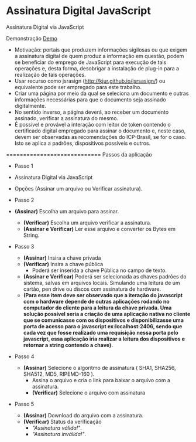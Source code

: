Assinatura Digital JavaScript
===========================
Assinatura Digital via JavaScript

Demonstração [Demo](http://invisiblerails.com/signature/)

* Motivação: portais que produzem informações sigilosas ou que exigem a assinatura digital de quem produz a informação em questão, podem se beneficiar do emprego de JavaScript para execução de tais operações e, desta forma, desobrigar a instalação de plug-in para a realização de tais operações.
* Usar recurso como jsrasign (http://kjur.github.io/jsrsasign/) ou equivalente pode ser empregado para este trabalho.
* Criar uma página por meio da qual se seleciona um documento e outras informações necessárias para que o documento seja assinado digitalmente.
* No sentido inverso, a página deverá, ao receber um documento assinado, verificar a assinatura do mesmo. 
* É possível e provável a interação com leitor de token contendo o certificado digital empregado para assinar o documento e, neste caso, devem ser observadas as recomendações do ICP-Brasil, se for o caso. Isto se aplica a padrões, dispositivos possíveis e outros.

============================
Passos da aplicação

*  Passo 1 
  * Assinatura Digital via JavaScript
  * Opções (Assinar um arquivo ou Verificar assinatura).
*	Passo 2 
  *	**(Assinar)** Escolha um arquivo para assinar.
	* **(Verificar)** Escolha um arquivo verificar a assinatura.
	* **(Assinar e Verificar)** Ler esse arquivo e converter os Bytes em String.
* Passo 3 
	* **(Assinar)** Insira a chave privada
	* **(Verificar)** Insira a chave pública
	  * Poderá ser inserida a chave Pública no campo de texto.
	* **(Assinar e Verificar)** Poderá ser selecionada as chaves padrões do sistema, salvas em arquivos locais. Simulando uma leitura de um cartão, pen drive ou discos com assinatura de hardware.
	* **(Para esse item deve ser observado que a iteração do javascript com o hardware depende de outras aplicações rodando no computador do cliente para a leitura da chave privada. Uma solução possível seria a criação de uma aplicação nativa no cliente que se comunicasse com os dispositivos e disponibilizasse uma porta de acesso para o javascript ex:localhost:2406, sendo que cada vez que fosse realizado uma requisição nessa porta pelo javascript, essa aplicação iria realizar a leitura dos dispositivos e retornar a string contendo a chave).**
	
* Passo 4 
  * **(Assinar)** Selecione o algoritmo de assinatura ( SHA1, SHA256, SHA512, MD5, RIPEMD-160 ).
	  * Assina o arquivo e cria o link para baixar o arquivo com a assinatura.
	* **(Verificar)** Selecione o arquivo com assinatura
* Passo 5
  * **(Assinar)** Download do arquivo com a assinatura.
  * **(Verificar)** Status da verificação
    * _"Assinatura válida!"_.
    * _"Assinatura inválida!"_.

